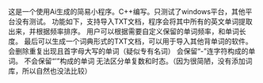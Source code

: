 这是一个使用Ai生成的简易小程序。C++编写。只测试了windows平台，其他平台没有测试。
功能如下，支持导入TXT文档，程序会将其中所有的英文单词提取出来，并根据频率排序。
用户可以根据需要自定义保留的单词频率，和单词长度。
最后可以生成一个词典形式的TXT文档，可以用于导入其他背单词的软件。
会删除重复出现且首字母大写的单词（疑似专有名词）
会保留“-”连字符构成的单词。
不会保留“’”构成的单词
无法区分单复数和时态。（因为很简陋，没有添加词库，所以自然也没法比较）
